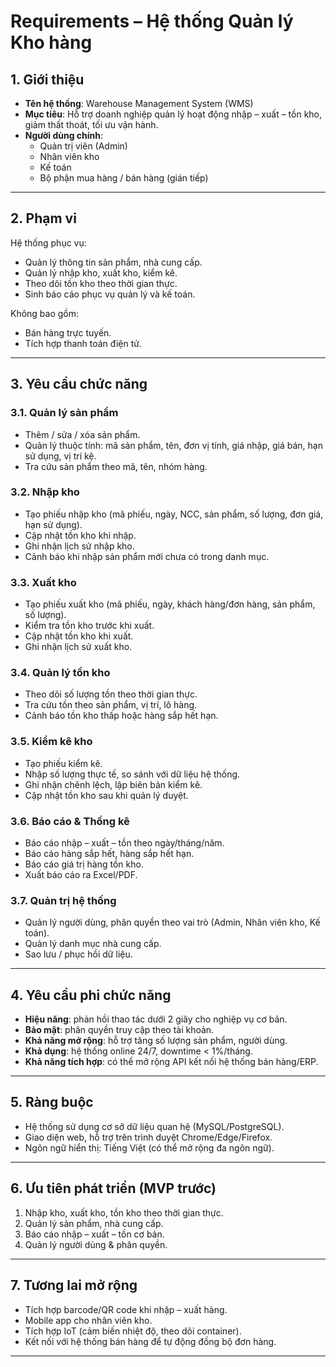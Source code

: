 # Requirements – Hệ thống Quản lý Kho hàng

## 1. Giới thiệu
- **Tên hệ thống**: Warehouse Management System (WMS)  
- **Mục tiêu**: Hỗ trợ doanh nghiệp quản lý hoạt động nhập – xuất – tồn kho, giảm thất thoát, tối ưu vận hành.  
- **Người dùng chính**:
  - Quản trị viên (Admin)
  - Nhân viên kho
  - Kế toán
  - Bộ phận mua hàng / bán hàng (gián tiếp)

---

## 2. Phạm vi
Hệ thống phục vụ:
- Quản lý thông tin sản phẩm, nhà cung cấp.
- Quản lý nhập kho, xuất kho, kiểm kê.
- Theo dõi tồn kho theo thời gian thực.
- Sinh báo cáo phục vụ quản lý và kế toán.

Không bao gồm:
- Bán hàng trực tuyến.
- Tích hợp thanh toán điện tử.

---

## 3. Yêu cầu chức năng

### 3.1. Quản lý sản phẩm
- Thêm / sửa / xóa sản phẩm.
- Quản lý thuộc tính: mã sản phẩm, tên, đơn vị tính, giá nhập, giá bán, hạn sử dụng, vị trí kệ.
- Tra cứu sản phẩm theo mã, tên, nhóm hàng.

### 3.2. Nhập kho
- Tạo phiếu nhập kho (mã phiếu, ngày, NCC, sản phẩm, số lượng, đơn giá, hạn sử dụng).
- Cập nhật tồn kho khi nhập.
- Ghi nhận lịch sử nhập kho.
- Cảnh báo khi nhập sản phẩm mới chưa có trong danh mục.

### 3.3. Xuất kho
- Tạo phiếu xuất kho (mã phiếu, ngày, khách hàng/đơn hàng, sản phẩm, số lượng).
- Kiểm tra tồn kho trước khi xuất.
- Cập nhật tồn kho khi xuất.
- Ghi nhận lịch sử xuất kho.

### 3.4. Quản lý tồn kho
- Theo dõi số lượng tồn theo thời gian thực.
- Tra cứu tồn theo sản phẩm, vị trí, lô hàng.
- Cảnh báo tồn kho thấp hoặc hàng sắp hết hạn.

### 3.5. Kiểm kê kho
- Tạo phiếu kiểm kê.
- Nhập số lượng thực tế, so sánh với dữ liệu hệ thống.
- Ghi nhận chênh lệch, lập biên bản kiểm kê.
- Cập nhật tồn kho sau khi quản lý duyệt.

### 3.6. Báo cáo & Thống kê
- Báo cáo nhập – xuất – tồn theo ngày/tháng/năm.
- Báo cáo hàng sắp hết, hàng sắp hết hạn.
- Báo cáo giá trị hàng tồn kho.
- Xuất báo cáo ra Excel/PDF.

### 3.7. Quản trị hệ thống
- Quản lý người dùng, phân quyền theo vai trò (Admin, Nhân viên kho, Kế toán).
- Quản lý danh mục nhà cung cấp.
- Sao lưu / phục hồi dữ liệu.

---

## 4. Yêu cầu phi chức năng
- **Hiệu năng**: phản hồi thao tác dưới 2 giây cho nghiệp vụ cơ bản.  
- **Bảo mật**: phân quyền truy cập theo tài khoản.  
- **Khả năng mở rộng**: hỗ trợ tăng số lượng sản phẩm, người dùng.  
- **Khả dụng**: hệ thống online 24/7, downtime < 1%/tháng.  
- **Khả năng tích hợp**: có thể mở rộng API kết nối hệ thống bán hàng/ERP.  

---

## 5. Ràng buộc
- Hệ thống sử dụng cơ sở dữ liệu quan hệ (MySQL/PostgreSQL).  
- Giao diện web, hỗ trợ trên trình duyệt Chrome/Edge/Firefox.  
- Ngôn ngữ hiển thị: Tiếng Việt (có thể mở rộng đa ngôn ngữ).  

---

## 6. Ưu tiên phát triển (MVP trước)
1. Nhập kho, xuất kho, tồn kho theo thời gian thực.  
2. Quản lý sản phẩm, nhà cung cấp.  
3. Báo cáo nhập – xuất – tồn cơ bản.  
4. Quản lý người dùng & phân quyền.  

---

## 7. Tương lai mở rộng
- Tích hợp barcode/QR code khi nhập – xuất hàng.  
- Mobile app cho nhân viên kho.  
- Tích hợp IoT (cảm biến nhiệt độ, theo dõi container).  
- Kết nối với hệ thống bán hàng để tự động đồng bộ đơn hàng.  

---
